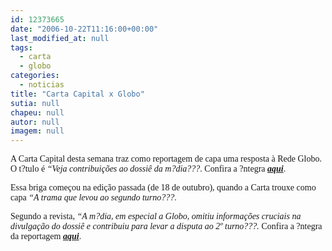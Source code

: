 ```yaml
---
id: 12373665
date: "2006-10-22T11:16:00+00:00"
last_modified_at: null
tags:
  - carta
  - globo
categories:
  - noticias
title: "Carta Capital x Globo"
sutia: null
chapeu: null
autor: null
imagem: null
---
```

<p><P><FONT face=Verdana>A Carta Capital desta semana traz como reportagem de capa uma resposta à&nbsp;Rede Globo. O t?tulo é <EM>“Veja contribuições ao dossiê da m?dia???</EM>. Confira a ?ntegra <A href=\"https://www.cartacapital.com.br/index.php?funcao=exibirMateria&amp;id_materia=5459\"><STRONG><EM>aqui</EM></STRONG></A>.</FONT></P></p>
<p><P><FONT face=Verdana>Essa briga começou na edição passada (de 18 de outubro), quando a Carta trouxe como capa <EM>“A trama que levou ao segundo turno???</EM>.</FONT></P></p>
<p><P><FONT face=Verdana>Segundo a revista, <EM>“A m?dia, em especial a Globo, omitiu informações cruciais na divulgação do dossiê e contribuiu para levar a disputa ao 2º turno???.</EM> </FONT><FONT face=Verdana>Confira a ?ntegra da reportagem <A href=\"https://www.cartacapital.com.br/index.php?funcao=exibirMateria&amp;id_materia=5457\" target=_blank><STRONG><EM>aqui</EM></STRONG></A>. </FONT></P> </p>
